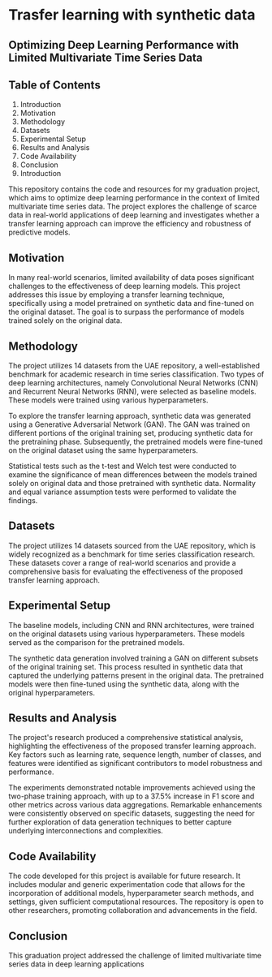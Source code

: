# Trasfer learning with synthetic data
## Optimizing Deep Learning Performance with Limited Multivariate Time Series Data

## Table of Contents
1. Introduction
2. Motivation
3. Methodology
4. Datasets
5. Experimental Setup
6. Results and Analysis
7. Code Availability
8. Conclusion
9. Introduction

This repository contains the code and resources for my graduation project, which aims to optimize deep learning performance in the context of limited multivariate time series data. The project explores the challenge of scarce data in real-world applications of deep learning and investigates whether a transfer learning approach can improve the efficiency and robustness of predictive models.

## Motivation
In many real-world scenarios, limited availability of data poses significant challenges to the effectiveness of deep learning models. This project addresses this issue by employing a transfer learning technique, specifically using a model pretrained on synthetic data and fine-tuned on the original dataset. The goal is to surpass the performance of models trained solely on the original data.

## Methodology
The project utilizes 14 datasets from the UAE repository, a well-established benchmark for academic research in time series classification. Two types of deep learning architectures, namely Convolutional Neural Networks (CNN) and Recurrent Neural Networks (RNN), were selected as baseline models. These models were trained using various hyperparameters.

To explore the transfer learning approach, synthetic data was generated using a Generative Adversarial Network (GAN). The GAN was trained on different portions of the original training set, producing synthetic data for the pretraining phase. Subsequently, the pretrained models were fine-tuned on the original dataset using the same hyperparameters.

Statistical tests such as the t-test and Welch test were conducted to examine the significance of mean differences between the models trained solely on original data and those pretrained with synthetic data. Normality and equal variance assumption tests were performed to validate the findings.

## Datasets
The project utilizes 14 datasets sourced from the UAE repository, which is widely recognized as a benchmark for time series classification research. These datasets cover a range of real-world scenarios and provide a comprehensive basis for evaluating the effectiveness of the proposed transfer learning approach.

## Experimental Setup
The baseline models, including CNN and RNN architectures, were trained on the original datasets using various hyperparameters. These models served as the comparison for the pretrained models.

The synthetic data generation involved training a GAN on different subsets of the original training set. This process resulted in synthetic data that captured the underlying patterns present in the original data. The pretrained models were then fine-tuned using the synthetic data, along with the original hyperparameters.

## Results and Analysis
The project's research produced a comprehensive statistical analysis, highlighting the effectiveness of the proposed transfer learning approach. Key factors such as learning rate, sequence length, number of classes, and features were identified as significant contributors to model robustness and performance.

The experiments demonstrated notable improvements achieved using the two-phase training approach, with up to a 37.5% increase in F1 score and other metrics across various data aggregations. Remarkable enhancements were consistently observed on specific datasets, suggesting the need for further exploration of data generation techniques to better capture underlying interconnections and complexities.

## Code Availability
The code developed for this project is available for future research. It includes modular and generic experimentation code that allows for the incorporation of additional models, hyperparameter search methods, and settings, given sufficient computational resources. The repository is open to other researchers, promoting collaboration and advancements in the field.

## Conclusion
This graduation project addressed the challenge of limited multivariate time series data in deep learning applications
